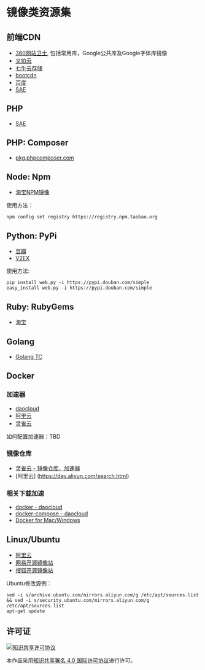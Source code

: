 # 镜像类资源集

## 前端CDN

- [360网站卫士](http://libs.useso.com/), 包括常用库，Google公共库及Google字体库镜像
- [又拍云](http://jscdn.upai.com/)
- [七牛云存储](http://www.staticfile.org/)
- [bootcdn](http://www.bootcdn.cn/)
- [百度](http://developer.baidu.com/wiki/index.php?title=docs/cplat/libs)
- [SAE](http://lib.sinaapp.com/)

## PHP

- [SAE](http://cn2.php.net/)

## PHP: Composer

- [pkg.phpcomposer.com](http://pkg.phpcomposer.com/)

## Node: Npm

- [淘宝NPM镜像](https://npm.taobao.org/)

使用方法：

```
npm config set registry https://registry.npm.taobao.org
```

## Python: PyPi

- [豆瓣](http://pypi.douban.com/)
- [V2EX](http://pypi.v2ex.com/simple/)

使用方法:

```
pip install web.py -i https://pypi.douban.com/simple
easy_install web.py -i https://pypi.douban.com/simple
```

## Ruby: RubyGems

- [淘宝](http://ruby.taobao.org/)

## Golang

- [Golang TC](http://www.golangtc.com/)

## Docker

### 加速器

- [daocloud](https://www.daocloud.io/mirror#accelerator-doc)
- [阿里云](http://aliyun.com/)
- [灵雀云](http://alauda.cn/)

如何配置加速器：TBD


### 镜像仓库
- [灵雀云 - 镜像仓库、加速器](https://hub.alauda.cn/)
- [阿里云] (https://dev.aliyun.com/search.html)

### 相关下载加速

- [docker - daocloud](https://download.daocloud.io/Docker_Mirror/Docker)
- [docker-compose - daocloud](https://download.daocloud.io/Docker_Mirror/Docker_Compose)
- [Docker for Mac/Windows](https://download.daocloud.io/Docker_Mirror/Docker_for_Windows_Mac)


## Linux/Ubuntu

- [阿里云](http://mirrors.aliyun.com/)
- [网易开源镜像站](http://mirrors.163.com/)
- [搜狐开源镜像站](http://mirrors.sohu.com/)

Ubuntu修改源例：

```
sed -i s/archive.ubuntu.com/mirrors.aliyun.com/g /etc/apt/sources.list && sed -i s/security.ubuntu.com/mirrors.aliyun.com/g /etc/apt/sources.list
apt-get update
```

## 许可证

[![知识共享许可协议](http://i.creativecommons.org/l/by/4.0/88x31.png)](http://creativecommons.org/licenses/by/4.0/)

本作品采用[知识共享署名 4.0 国际许可协议](http://creativecommons.org/licenses/by/4.0/)进行许可。
